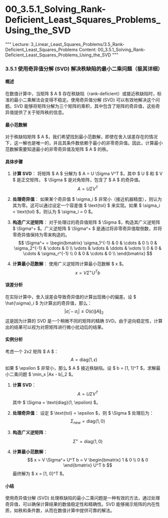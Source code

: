 # 00_3.5.1_Solving_Rank-Deficient_Least_Squares_Problems_Using_the_SVD

"""
Lecture: 3_Linear_Least_Squares_Problems/3.5_Rank-Deficient_Least_Squares_Problems
Content: 00_3.5.1_Solving_Rank-Deficient_Least_Squares_Problems_Using_the_SVD
"""

### 3.5.1 使用奇异值分解 (SVD) 解决秩缺陷的最小二乘问题（极其详细）

#### 概述
在数值计算中，当矩阵 $ A $ 存在秩缺陷（rank-deficient）或接近秩缺陷时，标准的最小二乘解法会变得不稳定。使用奇异值分解 (SVD) 可以有效地解决这个问题。SVD 能够将矩阵分解为三个矩阵的乘积，其中包含了矩阵的奇异值，这些奇异值提供了关于矩阵秩的信息。

#### 最小范数解
对于秩缺陷矩阵 $ A $，我们希望找到最小范数解，即使在舍入误差存在的情况下，这一解也是唯一的，并且其条件数依赖于最小的非零奇异值。因此，计算最小范数解需要知道最小的非零奇异值及矩阵 $ A $ 的秩。

#### 具体步骤
1. **计算 SVD**：
   将矩阵 $ A $ 分解为 $ A = U \Sigma V^T $，其中 $ U $ 和 $ V $ 是正交矩阵， $ \Sigma $ 是对角矩阵，包含了 $ A $ 的奇异值。
   $$
   A = U \Sigma V^T
   $$
   
2. **处理奇异值**：
   如果某个奇异值 $ \sigma_i $ 非常小（接近机器精度），则认为其为零。这可以通过设定一个容差值 $ \text{tol} $ 来实现。如果 $ \sigma_i < \text{tol} $，则认为 $ \sigma_i = 0 $。

3. **构造广义逆矩阵**：
   对于处理过的奇异值矩阵 $ \Sigma $，构造其广义逆矩阵 $ \Sigma^+ $。广义逆矩阵 $ \Sigma^+ $ 是通过将非零奇异值取倒数，并将零奇异值保持为零来构造的。
   $$
   \Sigma^+ = \begin{bmatrix}
   \sigma_1^{-1} & 0 & \cdots & 0 \\
   0 & \sigma_2^{-1} & \cdots & 0 \\
   \vdots & \vdots & \ddots & \vdots \\
   0 & 0 & \cdots & \sigma_r^{-1} \\
   0 & 0 & \cdots & 0 \\
   \end{bmatrix}
   $$
   
4. **计算最小范数解**：
   使用广义逆矩阵计算最小范数解 $ x $。
   $$
   x = V \Sigma^+ U^T b
   $$

#### 误差分析
在实际计算中，舍入误差会导致奇异值的计算出现微小的偏差。设 $ \hat{\sigma}_i $ 为计算出的奇异值，那么：
$$ |\hat{\sigma}_i - \sigma_i| \leq O(\epsilon) \|A\|_2 $$
这是因为计算的 SVD 是一个稍微不同的矩阵的精确 SVD。由于逆向稳定性，计算出的结果可以视为对原矩阵进行微小扰动后的结果。

#### 实例分析
考虑一个 2x2 矩阵 $ A $：
$$ A = \text{diag}(1, \epsilon) $$
如果 $ \epsilon $ 非常小，那么 $ A $ 接近秩缺陷。设 $ b = [1, 1]^T $，求解最小二乘问题 $ \min_x \|Ax - b\|_2 $。

1. **计算 SVD**：
   $$ A = U \Sigma V^T $$
   其中 $ \Sigma = \text{diag}(1, \epsilon) $。

2. **处理奇异值**：
   设定 $ \text{tol} = \epsilon $，则 $ \Sigma $ 处理后为：
   $$ \Sigma_{\text{new}} = \text{diag}(1, 0) $$

3. **构造广义逆矩阵**：
   $$ \Sigma^+ = \text{diag}(1, 0) $$

4. **计算最小范数解**：
   $$ x = V \Sigma^+ U^T b = V \begin{bmatrix} 1 & 0 \\ 0 & 0 \end{bmatrix} U^T b $$
   最终解为 $ x = [1, 0]^T $。

#### 小结
使用奇异值分解 (SVD) 处理秩缺陷的最小二乘问题是一种有效的方法，通过处理奇异值，可以确保计算结果的数值稳定性和精确性。SVD 能够揭示矩阵的内在性质，如秩和条件数，从而在数值计算中提供可靠的解法。